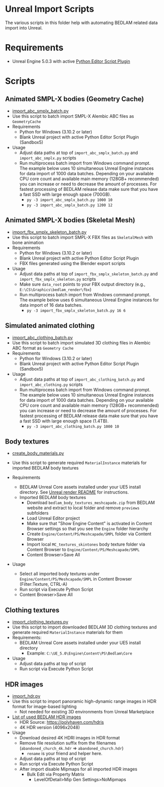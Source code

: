 # Unreal Import Scripts
The various scripts in this folder help with automating BEDLAM related data import into Unreal.

# Requirements
+ Unreal Engine 5.0.3 with active [Python Editor Script Plugin](https://docs.unrealengine.com/5.0/en-US/scripting-the-unreal-editor-using-python/)

# Scripts

## Animated SMPL-X bodies (Geometry Cache)
+ [import_abc_smplx_batch.py](import_abc_smplx_batch.py)
+ Use this script to batch import SMPL-X Alembic ABC files as `GeometryCache`
+ Requirements
    + Python for Windows (3.10.2 or later)
    + Blank Unreal project with active Python Editor Script Plugin (Sandbox5)
+ Usage
    + Adjust data paths at top of `import_abc_smplx_batch.py` and `import_abc_smplx.py` scripts
    + Run multiprocess batch import from Windows command prompt. The example below uses 10 simultaneous Unreal Engine instances for data import of 1000 data batches. Depending on your available CPU core count and available main memory (128GB+ recommended) you can increase or need to decrease the amount of processes. For fastest processing of BEDLAM release data make sure that you have a fast SSD with large enough space (700GB).
        + `py -3 import_abc_smplx_batch.py 1000 10`
        + `py -3 import_abc_smplx_batch.py 1200 12`

## Animated SMPL-X bodies (Skeletal Mesh)
+ [import_fbx_smplx_skeleton_batch.py](import_fbx_smplx_skeleton_batch.py)
+ Use this script to batch import SMPL-X FBX files as `SkeletalMesh` with bone animation
+ Requirements
    + Python for Windows (3.10.2 or later)
    + Blank Unreal project with active Python Editor Script Plugin
    + FBX files generated using the Blender export scripts
+ Usage
    + Adjust data paths at top of `import_fbx_smplx_skeleton_batch.py` and `import_fbx_smplx_skeleton.py` scripts
    + Make sure `data_root` points to your FBX output directory (e.g., `E:\CS\Graphics\bedlam_render\fbx`)
    + Run multiprocess batch import from Windows command prompt. The example below uses 6 simultaneous Unreal Engine instances for data import of 16 data batches.
        + `py -3 import_fbx_smplx_skeleton_batch.py 16 6`

## Simulated animated clothing
+ [import_abc_clothing_batch.py](import_abc_clothing_batch.py)
+ Use this script to batch import simulated 3D clothing files in Alembic ABC format as `Geometry Cache`
+ Requirements
    + Python for Windows (3.10.2 or later)
    + Blank Unreal project with active Python Editor Script Plugin (Sandbox5)
+ Usage
    + Adjust data paths at top of `import_abc_clothing_batch.py` and `import_abc_clothing.py` scripts
    + Run multiprocess batch import from Windows command prompt. The example below uses 10 simultaneous Unreal Engine instances for data import of 1000 data batches. Depending on your available CPU core count and available main memory (128GB+ recommended) you can increase or need to decrease the amount of processes. For fastest processing of BEDLAM release data make sure that you have a fast SSD with large enough space (1.4TB).
        + `py -3 import_abc_clothing_batch.py 1000 10`

## Body textures
+ [create_body_materials.py](create_body_materials.py)
+ Use this script to generate required `MaterialInstance` materials for imported BEDLAM body textures
+ Requirements
    + BEDLAM Unreal Core assets installed under your UE5 install directory. See [Unreal render README](../render/README.md) for instructions.
    + Imported BEDLAM body textures
        + Download `bedlam_body_textures_meshcapade.zip` from BEDLAM website and extract to local folder and remove `previews` subfolders
        + Load Unreal Editor project
        + Make sure that "Show Engine Content" is activated in Content Browser settings so that you see the `Engine` folder hierarchy
        + Create `Engine/Content/PS/Meshcapade/SMPL` folder via Content Browser
        + Import local `MC_textures_skintones` body texture folder via Content Browser to `Engine/Content/PS/Meshcapade/SMPL`
        + Content Browser>Save All

+ Usage
    + Select all imported body textures under `Engine/Content/PS/Meshcapade/SMPL` in Content Browser (Filter:Texture, CTRL-A)
    + Run script via Execute Python Script
    + Content Browser>Save All

## Clothing textures
+ [import_clothing_textures.py](import_clothing_textures.py)
+ Use this script to import downloaded BEDLAM 3D clothing textures and generate required `MaterialInstance` materials for them
+ Requirements:
    + BEDLAM Unreal Core assets installed under your UE5 install directory
        + Example: `C:\UE_5.0\Engine\Content\PS\Bedlam\Core`
+ Usage
    + Adjust data paths at top of script
    + Run script via Execute Python Script

## HDR images
+ [import_hdr.py](import_hdr.py)
+ Use this script to import panoramic high-dynamic range images in HDR format for image-based lighting
    + Not needed for existing 3D environments from Unreal Marketplace
+ [List of used BEDLAM HDR images](../../config/whitelist_hdri.txt)
    + HDR Source: https://polyhaven.com/hdris
    + 4K HDR version (4096x2048)
+ Usage
    + Download desired 4K HDRI images in HDR format
    + Remove file resolution suffix from the filenames (`abandoned_church_4k.hdr` => `abandoned_church.hdr`)
        + `rename` is your friend and helper here.
    + Adjust data paths at top of script
    + Run script via Execute Python Script
    + After import disable Mipmaps for all imported HDR images
        + Bulk Edit via Property Matrix
            + LevelOfDetail>Mip Gen Settings>NoMipmaps
